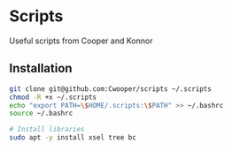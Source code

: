 # Scripts

Useful scripts from Cooper and Konnor

## Installation

```bash
git clone git@github.com:Cwooper/scripts ~/.scripts
chmod -R +x ~/.scripts
echo "export PATH=\$HOME/.scripts:\$PATH" >> ~/.bashrc
source ~/.bashrc

# Install libraries
sudo apt -y install xsel tree bc
```

